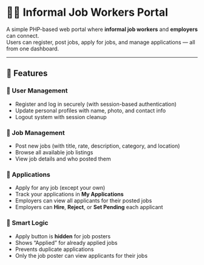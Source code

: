 # 🧑‍🔧 Informal Job Workers Portal

A simple PHP-based web portal where **informal job workers** and **employers** can connect.  
Users can register, post jobs, apply for jobs, and manage applications — all from one dashboard.

---

## 🚀 Features

### 👤 User Management
- Register and log in securely (with session-based authentication)
- Update personal profiles with name, photo, and contact info
- Logout system with session cleanup

### 💼 Job Management
- Post new jobs (with title, rate, description, category, and location)
- Browse all available job listings
- View job details and who posted them

### 📝 Applications
- Apply for any job (except your own)
- Track your applications in **My Applications**
- Employers can view all applicants for their posted jobs
- Employers can **Hire**, **Reject**, or **Set Pending** each applicant

### 🔐 Smart Logic
- Apply button is **hidden** for job posters
- Shows “Applied” for already applied jobs
- Prevents duplicate applications
- Only the job poster can view applicants for their jobs


